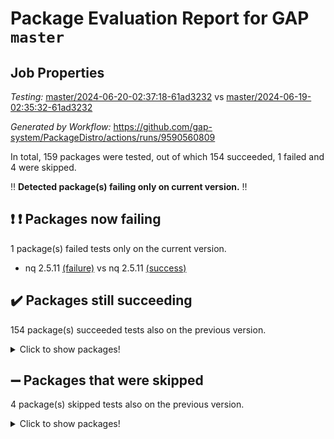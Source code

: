 # Package Evaluation Report for GAP `master`

## Job Properties

*Testing:* [master/2024-06-20-02:37:18-61ad3232](https://github.com/gap-system/PackageDistro/blob/data/reports/master/2024-06-20-02:37:18-61ad3232) vs [master/2024-06-19-02:35:32-61ad3232](https://github.com/gap-system/PackageDistro/blob/data/reports/master/2024-06-19-02:35:32-61ad3232)

*Generated by Workflow:* https://github.com/gap-system/PackageDistro/actions/runs/9590560809

In total, 159 packages were tested, out of which 154 succeeded, 1 failed and 4 were skipped.

:bangbang: **Detected package(s) failing only on current version.** :bangbang:

## :exclamation: :exclamation: Packages now failing

1 package(s) failed tests only on the current version.
- nq 2.5.11 [(failure)](https://github.com/gap-system/PackageDistro/actions/runs/9590560809/job/26446303281) vs nq 2.5.11 [(success)](https://github.com/gap-system/PackageDistro/actions/runs/9575050218/job/26399515426)

## :heavy_check_mark: Packages still succeeding

154 package(s) succeeded tests also on the previous version.
<details><summary>Click to show packages!</summary>

- 4ti2interface 2023.02-04 [(success)](https://github.com/gap-system/PackageDistro/actions/runs/9590560809/job/26446284933)
- ace 5.6.2 [(success)](https://github.com/gap-system/PackageDistro/actions/runs/9590560809/job/26446286784)
- aclib 1.3.2 [(success)](https://github.com/gap-system/PackageDistro/actions/runs/9590560809/job/26446287278)
- agt 0.3.1 [(success)](https://github.com/gap-system/PackageDistro/actions/runs/9590560809/job/26446287726)
- alnuth 3.2.1 [(success)](https://github.com/gap-system/PackageDistro/actions/runs/9590560809/job/26446287978)
- anupq 3.3.0 [(success)](https://github.com/gap-system/PackageDistro/actions/runs/9590560809/job/26446289522)
- atlasrep 2.1.8 [(success)](https://github.com/gap-system/PackageDistro/actions/runs/9590560809/job/26446289771)
- autodoc 2023.06.19 [(success)](https://github.com/gap-system/PackageDistro/actions/runs/9590560809/job/26446289923)
- automata 1.15 [(success)](https://github.com/gap-system/PackageDistro/actions/runs/9590560809/job/26446290097)
- automgrp 1.3.2 [(success)](https://github.com/gap-system/PackageDistro/actions/runs/9590560809/job/26446290258)
- autpgrp 1.11 [(success)](https://github.com/gap-system/PackageDistro/actions/runs/9590560809/job/26446290423)
- cap 2024.06-02 [(success)](https://github.com/gap-system/PackageDistro/actions/runs/9590560809/job/26446290563)
- caratinterface 2.3.6 [(success)](https://github.com/gap-system/PackageDistro/actions/runs/9590560809/job/26446290750)
- cddinterface 2022.11.01 [(success)](https://github.com/gap-system/PackageDistro/actions/runs/9590560809/job/26446290929)
- circle 1.6.6 [(success)](https://github.com/gap-system/PackageDistro/actions/runs/9590560809/job/26446291076)
- classicpres 1.22 [(success)](https://github.com/gap-system/PackageDistro/actions/runs/9590560809/job/26446291211)
- cohomolo 1.6.11 [(success)](https://github.com/gap-system/PackageDistro/actions/runs/9590560809/job/26446291332)
- congruence 1.2.6 [(success)](https://github.com/gap-system/PackageDistro/actions/runs/9590560809/job/26446291457)
- corelg 1.56 [(success)](https://github.com/gap-system/PackageDistro/actions/runs/9590560809/job/26446291621)
- crime 1.6 [(success)](https://github.com/gap-system/PackageDistro/actions/runs/9590560809/job/26446291778)
- crisp 1.4.6 [(success)](https://github.com/gap-system/PackageDistro/actions/runs/9590560809/job/26446291917)
- crypting 0.10.4 [(success)](https://github.com/gap-system/PackageDistro/actions/runs/9590560809/job/26446292052)
- cryst 4.1.27 [(success)](https://github.com/gap-system/PackageDistro/actions/runs/9590560809/job/26446292199)
- crystcat 1.1.10 [(success)](https://github.com/gap-system/PackageDistro/actions/runs/9590560809/job/26446292320)
- ctbllib 1.3.9 [(success)](https://github.com/gap-system/PackageDistro/actions/runs/9590560809/job/26446292430)
- cubefree 1.19 [(success)](https://github.com/gap-system/PackageDistro/actions/runs/9590560809/job/26446292546)
- curlinterface 2.3.2 [(success)](https://github.com/gap-system/PackageDistro/actions/runs/9590560809/job/26446292665)
- cvec 2.8.1 [(success)](https://github.com/gap-system/PackageDistro/actions/runs/9590560809/job/26446292780)
- datastructures 0.3.0 [(success)](https://github.com/gap-system/PackageDistro/actions/runs/9590560809/job/26446292901)
- deepthought 1.0.6 [(success)](https://github.com/gap-system/PackageDistro/actions/runs/9590560809/job/26446293037)
- design 1.8 [(success)](https://github.com/gap-system/PackageDistro/actions/runs/9590560809/job/26446293133)
- difsets 2.3.1 [(success)](https://github.com/gap-system/PackageDistro/actions/runs/9590560809/job/26446293282)
- digraphs 1.7.1 [(success)](https://github.com/gap-system/PackageDistro/actions/runs/9590560809/job/26446293396)
- edim 1.3.8 [(success)](https://github.com/gap-system/PackageDistro/actions/runs/9590560809/job/26446293515)
- example 4.3.4 [(success)](https://github.com/gap-system/PackageDistro/actions/runs/9590560809/job/26446293640)
- examplesforhomalg 2023.10-01 [(success)](https://github.com/gap-system/PackageDistro/actions/runs/9590560809/job/26446293790)
- factint 1.6.3 [(success)](https://github.com/gap-system/PackageDistro/actions/runs/9590560809/job/26446293940)
- ferret 1.0.11 [(success)](https://github.com/gap-system/PackageDistro/actions/runs/9590560809/job/26446294081)
- fga 1.5.0 [(success)](https://github.com/gap-system/PackageDistro/actions/runs/9590560809/job/26446294200)
- fining 1.5.6 [(success)](https://github.com/gap-system/PackageDistro/actions/runs/9590560809/job/26446294318)
- float 1.0.4 [(success)](https://github.com/gap-system/PackageDistro/actions/runs/9590560809/job/26446294430)
- format 1.4.4 [(success)](https://github.com/gap-system/PackageDistro/actions/runs/9590560809/job/26446294621)
- forms 1.2.11 [(success)](https://github.com/gap-system/PackageDistro/actions/runs/9590560809/job/26446294771)
- fplsa 1.2.6 [(success)](https://github.com/gap-system/PackageDistro/actions/runs/9590560809/job/26446294905)
- fr 2.4.13 [(success)](https://github.com/gap-system/PackageDistro/actions/runs/9590560809/job/26446295062)
- francy 2.0.3 [(success)](https://github.com/gap-system/PackageDistro/actions/runs/9590560809/job/26446295195)
- fwtree 1.3 [(success)](https://github.com/gap-system/PackageDistro/actions/runs/9590560809/job/26446295339)
- gapdoc 1.6.7 [(success)](https://github.com/gap-system/PackageDistro/actions/runs/9590560809/job/26446295474)
- gauss 2023.02-04 [(success)](https://github.com/gap-system/PackageDistro/actions/runs/9590560809/job/26446295648)
- gaussforhomalg 2023.11-01 [(success)](https://github.com/gap-system/PackageDistro/actions/runs/9590560809/job/26446295806)
- gbnp 1.0.5 [(success)](https://github.com/gap-system/PackageDistro/actions/runs/9590560809/job/26446295937)
- generalizedmorphismsforcap 2024.04-01 [(success)](https://github.com/gap-system/PackageDistro/actions/runs/9590560809/job/26446296073)
- genss 1.6.8 [(success)](https://github.com/gap-system/PackageDistro/actions/runs/9590560809/job/26446296209)
- gradedmodules 2024.01-01 [(success)](https://github.com/gap-system/PackageDistro/actions/runs/9590560809/job/26446296349)
- gradedringforhomalg 2023.08-01 [(success)](https://github.com/gap-system/PackageDistro/actions/runs/9590560809/job/26446296510)
- grape 4.9.0 [(success)](https://github.com/gap-system/PackageDistro/actions/runs/9590560809/job/26446296638)
- groupoids 1.74 [(success)](https://github.com/gap-system/PackageDistro/actions/runs/9590560809/job/26446296779)
- grpconst 2.6.5 [(success)](https://github.com/gap-system/PackageDistro/actions/runs/9590560809/job/26446296945)
- guarana 0.96.3 [(success)](https://github.com/gap-system/PackageDistro/actions/runs/9590560809/job/26446297086)
- guava 3.19 [(success)](https://github.com/gap-system/PackageDistro/actions/runs/9590560809/job/26446297280)
- hap 1.62 [(success)](https://github.com/gap-system/PackageDistro/actions/runs/9590560809/job/26446297542)
- hapcryst 0.1.15 [(success)](https://github.com/gap-system/PackageDistro/actions/runs/9590560809/job/26446297837)
- hecke 1.5.3 [(success)](https://github.com/gap-system/PackageDistro/actions/runs/9590560809/job/26446297985)
- help 4.0 [(success)](https://github.com/gap-system/PackageDistro/actions/runs/9590560809/job/26446298123)
- homalg 2024.01-01 [(success)](https://github.com/gap-system/PackageDistro/actions/runs/9590560809/job/26446298292)
- homalgtocas 2023.11-01 [(success)](https://github.com/gap-system/PackageDistro/actions/runs/9590560809/job/26446298464)
- idrel 2.47 [(success)](https://github.com/gap-system/PackageDistro/actions/runs/9590560809/job/26446298632)
- images 1.3.2 [(success)](https://github.com/gap-system/PackageDistro/actions/runs/9590560809/job/26446298796)
- intpic 0.3.0 [(success)](https://github.com/gap-system/PackageDistro/actions/runs/9590560809/job/26446298954)
- io 4.8.2 [(success)](https://github.com/gap-system/PackageDistro/actions/runs/9590560809/job/26446299092)
- io_forhomalg 2023.02-04 [(success)](https://github.com/gap-system/PackageDistro/actions/runs/9590560809/job/26446299253)
- irredsol 1.4.4 [(success)](https://github.com/gap-system/PackageDistro/actions/runs/9590560809/job/26446299400)
- json 2.2.1 [(success)](https://github.com/gap-system/PackageDistro/actions/runs/9590560809/job/26446299540)
- jupyterkernel 1.5.0 [(success)](https://github.com/gap-system/PackageDistro/actions/runs/9590560809/job/26446299673)
- jupyterviz 1.5.6 [(success)](https://github.com/gap-system/PackageDistro/actions/runs/9590560809/job/26446299862)
- kan 1.37 [(success)](https://github.com/gap-system/PackageDistro/actions/runs/9590560809/job/26446300036)
- kbmag 1.5.11 [(success)](https://github.com/gap-system/PackageDistro/actions/runs/9590560809/job/26446300179)
- laguna 3.9.6 [(success)](https://github.com/gap-system/PackageDistro/actions/runs/9590560809/job/26446300322)
- liealgdb 2.2.1 [(success)](https://github.com/gap-system/PackageDistro/actions/runs/9590560809/job/26446300462)
- liepring 2.9.1 [(success)](https://github.com/gap-system/PackageDistro/actions/runs/9590560809/job/26446300616)
- liering 2.4.2 [(success)](https://github.com/gap-system/PackageDistro/actions/runs/9590560809/job/26446300751)
- linearalgebraforcap 2024.06-01 [(success)](https://github.com/gap-system/PackageDistro/actions/runs/9590560809/job/26446300887)
- lins 0.9 [(success)](https://github.com/gap-system/PackageDistro/actions/runs/9590560809/job/26446300985)
- localizeringforhomalg 2023.10-01 [(success)](https://github.com/gap-system/PackageDistro/actions/runs/9590560809/job/26446301090)
- loops 3.4.3 [(success)](https://github.com/gap-system/PackageDistro/actions/runs/9590560809/job/26446301223)
- lpres 1.0.3 [(success)](https://github.com/gap-system/PackageDistro/actions/runs/9590560809/job/26446301352)
- majoranaalgebras 1.5.1 [(success)](https://github.com/gap-system/PackageDistro/actions/runs/9590560809/job/26446301503)
- mapclass 1.4.6 [(success)](https://github.com/gap-system/PackageDistro/actions/runs/9590560809/job/26446301632)
- matgrp 0.70 [(success)](https://github.com/gap-system/PackageDistro/actions/runs/9590560809/job/26446301779)
- matricesforhomalg 2024.02-01 [(success)](https://github.com/gap-system/PackageDistro/actions/runs/9590560809/job/26446301902)
- modisom 2.5.4 [(success)](https://github.com/gap-system/PackageDistro/actions/runs/9590560809/job/26446302066)
- modulepresentationsforcap 2024.04-01 [(success)](https://github.com/gap-system/PackageDistro/actions/runs/9590560809/job/26446302219)
- modules 2024.01-01 [(success)](https://github.com/gap-system/PackageDistro/actions/runs/9590560809/job/26446302362)
- monoidalcategories 2024.06-01 [(success)](https://github.com/gap-system/PackageDistro/actions/runs/9590560809/job/26446302519)
- nconvex 2022.09-01 [(success)](https://github.com/gap-system/PackageDistro/actions/runs/9590560809/job/26446302697)
- nilmat 1.4.2 [(success)](https://github.com/gap-system/PackageDistro/actions/runs/9590560809/job/26446302851)
- nock 1.5 [(success)](https://github.com/gap-system/PackageDistro/actions/runs/9590560809/job/26446302998)
- normalizinterface 1.3.6 [(success)](https://github.com/gap-system/PackageDistro/actions/runs/9590560809/job/26446303111)
- numericalsgps 1.3.1 [(success)](https://github.com/gap-system/PackageDistro/actions/runs/9590560809/job/26446303442)
- openmath 11.5.3 [(success)](https://github.com/gap-system/PackageDistro/actions/runs/9590560809/job/26446303558)
- orb 4.9.0 [(success)](https://github.com/gap-system/PackageDistro/actions/runs/9590560809/job/26446303692)
- packagemanager 1.4.3 [(success)](https://github.com/gap-system/PackageDistro/actions/runs/9590560809/job/26446303819)
- patternclass 2.4.3 [(success)](https://github.com/gap-system/PackageDistro/actions/runs/9590560809/job/26446303937)
- permut 2.0.5 [(success)](https://github.com/gap-system/PackageDistro/actions/runs/9590560809/job/26446304040)
- polenta 1.3.10 [(success)](https://github.com/gap-system/PackageDistro/actions/runs/9590560809/job/26446304184)
- polymaking 0.8.7 [(success)](https://github.com/gap-system/PackageDistro/actions/runs/9590560809/job/26446304306)
- primgrp 3.4.4 [(success)](https://github.com/gap-system/PackageDistro/actions/runs/9590560809/job/26446304404)
- profiling 2.5.4 [(success)](https://github.com/gap-system/PackageDistro/actions/runs/9590560809/job/26446304526)
- qdistrnd 0.9.4 [(success)](https://github.com/gap-system/PackageDistro/actions/runs/9590560809/job/26446304640)
- qpa 1.35 [(success)](https://github.com/gap-system/PackageDistro/actions/runs/9590560809/job/26446304770)
- quagroup 1.8.4 [(success)](https://github.com/gap-system/PackageDistro/actions/runs/9590560809/job/26446304881)
- radiroot 2.9 [(success)](https://github.com/gap-system/PackageDistro/actions/runs/9590560809/job/26446305001)
- rcwa 4.7.1 [(success)](https://github.com/gap-system/PackageDistro/actions/runs/9590560809/job/26446305135)
- rds 1.8 [(success)](https://github.com/gap-system/PackageDistro/actions/runs/9590560809/job/26446305256)
- recog 1.4.2 [(success)](https://github.com/gap-system/PackageDistro/actions/runs/9590560809/job/26446305379)
- repndecomp 1.3.0 [(success)](https://github.com/gap-system/PackageDistro/actions/runs/9590560809/job/26446305491)
- repsn 3.1.2 [(success)](https://github.com/gap-system/PackageDistro/actions/runs/9590560809/job/26446305619)
- resclasses 4.7.3 [(success)](https://github.com/gap-system/PackageDistro/actions/runs/9590560809/job/26446305737)
- ringsforhomalg 2023.11-02 [(success)](https://github.com/gap-system/PackageDistro/actions/runs/9590560809/job/26446305856)
- sco 2023.08-01 [(success)](https://github.com/gap-system/PackageDistro/actions/runs/9590560809/job/26446305990)
- scscp 2.4.2 [(success)](https://github.com/gap-system/PackageDistro/actions/runs/9590560809/job/26446306101)
- semigroups 5.3.7 [(success)](https://github.com/gap-system/PackageDistro/actions/runs/9590560809/job/26446306254)
- sglppow 2.4 [(success)](https://github.com/gap-system/PackageDistro/actions/runs/9590560809/job/26446306381)
- sgpviz 0.999.5 [(success)](https://github.com/gap-system/PackageDistro/actions/runs/9590560809/job/26446306506)
- simpcomp 2.1.14 [(success)](https://github.com/gap-system/PackageDistro/actions/runs/9590560809/job/26446306623)
- singular 2024.06.03 [(success)](https://github.com/gap-system/PackageDistro/actions/runs/9590560809/job/26446306737)
- sl2reps 1.1 [(success)](https://github.com/gap-system/PackageDistro/actions/runs/9590560809/job/26446306846)
- sla 1.5.3 [(success)](https://github.com/gap-system/PackageDistro/actions/runs/9590560809/job/26446306956)
- smallgrp 1.5.3 [(success)](https://github.com/gap-system/PackageDistro/actions/runs/9590560809/job/26446307072)
- smallsemi 0.7.0 [(success)](https://github.com/gap-system/PackageDistro/actions/runs/9590560809/job/26446307186)
- sonata 2.9.6 [(success)](https://github.com/gap-system/PackageDistro/actions/runs/9590560809/job/26446307302)
- sophus 1.27 [(success)](https://github.com/gap-system/PackageDistro/actions/runs/9590560809/job/26446307428)
- sotgrps 1.2 [(success)](https://github.com/gap-system/PackageDistro/actions/runs/9590560809/job/26446307580)
- spinsym 1.5.2 [(success)](https://github.com/gap-system/PackageDistro/actions/runs/9590560809/job/26446307750)
- standardff 1.0 [(success)](https://github.com/gap-system/PackageDistro/actions/runs/9590560809/job/26446307866)
- symbcompcc 1.3.2 [(success)](https://github.com/gap-system/PackageDistro/actions/runs/9590560809/job/26446308168)
- thelma 1.3 [(success)](https://github.com/gap-system/PackageDistro/actions/runs/9590560809/job/26446308295)
- tomlib 1.2.11 [(success)](https://github.com/gap-system/PackageDistro/actions/runs/9590560809/job/26446308418)
- toolsforhomalg 2023.11-01 [(success)](https://github.com/gap-system/PackageDistro/actions/runs/9590560809/job/26446308554)
- toric 1.9.5 [(success)](https://github.com/gap-system/PackageDistro/actions/runs/9590560809/job/26446308672)
- toricvarieties 2022.07.13 [(success)](https://github.com/gap-system/PackageDistro/actions/runs/9590560809/job/26446308774)
- transgrp 3.6.5 [(success)](https://github.com/gap-system/PackageDistro/actions/runs/9590560809/job/26446308903)
- typeset 1.2.2 [(success)](https://github.com/gap-system/PackageDistro/actions/runs/9590560809/job/26446309026)
- ugaly 4.1.3 [(success)](https://github.com/gap-system/PackageDistro/actions/runs/9590560809/job/26446309164)
- unipot 1.5 [(success)](https://github.com/gap-system/PackageDistro/actions/runs/9590560809/job/26446309298)
- unitlib 4.2.0 [(success)](https://github.com/gap-system/PackageDistro/actions/runs/9590560809/job/26446309419)
- utils 0.85 [(success)](https://github.com/gap-system/PackageDistro/actions/runs/9590560809/job/26446309541)
- uuid 0.7 [(success)](https://github.com/gap-system/PackageDistro/actions/runs/9590560809/job/26446309669)
- walrus 0.9991 [(success)](https://github.com/gap-system/PackageDistro/actions/runs/9590560809/job/26446309825)
- wedderga 4.10.5 [(success)](https://github.com/gap-system/PackageDistro/actions/runs/9590560809/job/26446309962)
- xmod 2.92 [(success)](https://github.com/gap-system/PackageDistro/actions/runs/9590560809/job/26446310087)
- xmodalg 1.23 [(success)](https://github.com/gap-system/PackageDistro/actions/runs/9590560809/job/26446310233)
- yangbaxter 0.10.3 [(success)](https://github.com/gap-system/PackageDistro/actions/runs/9590560809/job/26446310366)
- zeromqinterface 0.14 [(success)](https://github.com/gap-system/PackageDistro/actions/runs/9590560809/job/26446310497)
</details>

## :heavy_minus_sign: Packages that were skipped

4 package(s) skipped tests also on the previous version.
<details><summary>Click to show packages!</summary>

- browse 1.8.21 [(skipped)](https://github.com/gap-system/PackageDistro/actions/runs/9590560809/job/26446095431)
- itc 1.5.1 [(skipped)](https://github.com/gap-system/PackageDistro/actions/runs/9590560809/job/26446095431)
- polycyclic 2.16 [(skipped)](https://github.com/gap-system/PackageDistro/actions/runs/9590560809/job/26446095431)
- xgap 4.32 [(skipped)](https://github.com/gap-system/PackageDistro/actions/runs/9590560809/job/26446095431)
</details>

